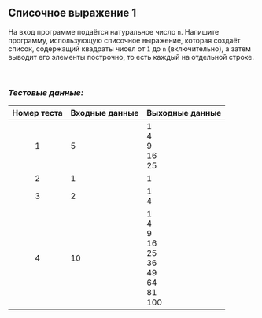 ## Списочное выражение 1

На вход программе подаётся натуральное число <code>n</code>. Напишите программу, использующую списочное выражение,
которая создаёт список, содержащий квадраты чисел от <code>1</code> до <code>n</code> (включительно),
а затем выводит его элементы построчно, то есть каждый на отдельной строке. 

<br>

### *Тестовые данные:*

| Номер теста | Входные данные | Выходные данные                                        |
|:-----------:|----------------|--------------------------------------------------------|
|      1      | 5              | 1<br>4<br>9<br>16<br>25                                |
|      2      | 1              | 1                                                      |
|      3      | 2              | 1<br>4                                                 |
|      4      | 10             | 1<br>4<br>9<br>16<br>25<br>36<br>49<br>64<br>81<br>100 |